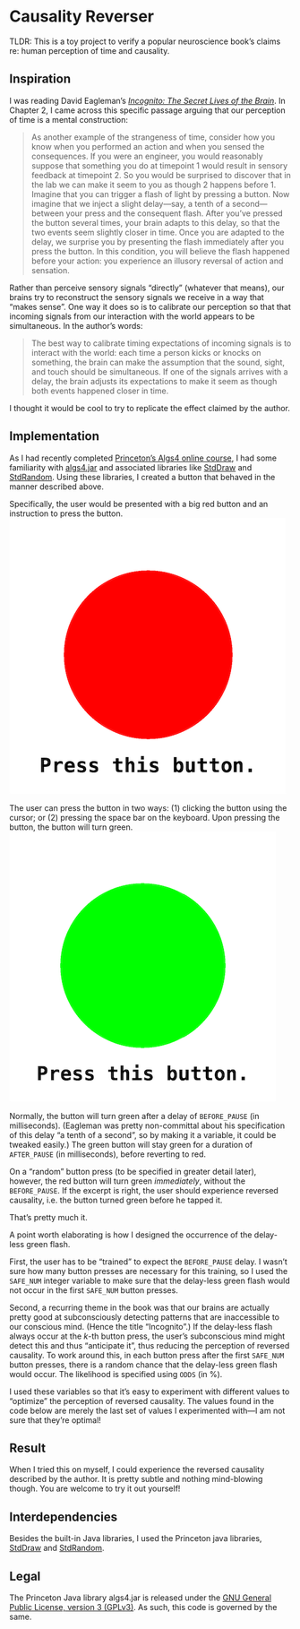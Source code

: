 # Causality Reverser
TLDR: This is a toy project to verify a popular neuroscience book’s claims re: human perception of time and causality.

## Inspiration
I was reading David Eagleman’s [*Incognito: The Secret Lives of the Brain*](https://en.wikipedia.org/wiki/Incognito:_The_Secret_Lives_of_the_Brain). In Chapter 2, I came across this specific passage arguing that our perception of time is a mental construction:
> As another example of the strangeness of time, consider how you know when you performed an action and when you sensed the consequences. If you were an engineer, you would reasonably suppose that something you do at timepoint 1 would result in sensory feedback at timepoint 2. So you would be surprised to discover that in the lab we can make it seem to you as though 2 happens before 1. Imagine that you can trigger a flash of light by pressing a button. Now imagine that we inject a slight delay—say, a tenth of a second—between your press and the consequent flash. After you’ve pressed the button several times, your brain adapts to this delay, so that the two events seem slightly closer in time. Once you are adapted to the delay, we surprise you by presenting the flash immediately after you press the button. In this condition, you will believe the flash happened before your action: you experience an illusory reversal of action and sensation. 

Rather than perceive sensory signals “directly” (whatever that means), our brains try to reconstruct the sensory signals we receive in a way that “makes sense”. One way it does so is to calibrate our perception so that that incoming signals from our interaction with the world appears to be simultaneous. In the author’s words: 

> The best way to calibrate timing expectations of incoming signals is to interact with the world: each time a person kicks or knocks on something, the brain can make the assumption that the sound, sight, and touch should be simultaneous. If one of the signals arrives with a delay, the brain adjusts its expectations to make it seem as though both events happened closer in time.

I thought it would be cool to try to replicate the effect claimed by the author.

## Implementation
As I had recently completed [Princeton’s Algs4 online course](https://algs4.cs.princeton.edu/home/), I had some familiarity with [algs4.jar](https://algs4.cs.princeton.edu/code/) and associated libraries like [StdDraw](https://algs4.cs.princeton.edu/code/javadoc/edu/princeton/cs/algs4/StdDraw.html) and [StdRandom](https://introcs.cs.princeton.edu/java/stdlib/javadoc/StdRandom.html). Using these libraries, I created a button that behaved in the manner described above.

Specifically, the user would be presented with a big red button and an instruction to press the button. 
![Image of red button](./red%20button.png)

The user can press the button in two ways: (1) clicking the button using the cursor; or (2) pressing the space bar on the keyboard. Upon pressing the button, the button will turn green.
![Image of green button](./green%20button.png)

Normally, the button will turn green after a delay of `BEFORE_PAUSE` (in milliseconds). (Eagleman was pretty non-committal about his specification of this delay “a tenth of a second”, so by making it a variable, it could be tweaked easily.) The green button will stay green for a duration of `AFTER_PAUSE` (in milliseconds), before reverting to red.

On a “random” button press (to be specified in greater detail later), however, the red button will turn green *immediately*, without the `BEFORE_PAUSE`. If the excerpt is right, the user should experience reversed causality, i.e. the button turned green before he tapped it. 

That’s pretty much it. 

A point worth elaborating is how I designed the occurrence of the delay-less green flash.

First, the user has to be “trained” to expect the `BEFORE_PAUSE` delay. I wasn’t sure how many button presses are necessary for this training, so I used the `SAFE_NUM` integer variable to make sure that the delay-less green flash would not occur in the first `SAFE_NUM` button presses.

Second, a recurring theme in the book was that our brains are actually pretty good at subconsciously detecting patterns that are inaccessible to our conscious mind. (Hence the title “Incognito”.) If the delay-less flash always occur at the *k*-th button press, the user’s subconscious mind might detect this and thus “anticipate it”, thus reducing the perception of reversed causality. To work around this, in each button press after the first `SAFE_NUM` button presses, there is a random chance that the delay-less green flash would occur. The likelihood is specified using `ODDS` (in %). 

I used these variables so that it’s easy to experiment with different values to “optimize” the perception of reversed causality. The values found in the code below are merely the last set of values I experimented with—I am not sure that they’re optimal!

## Result
When I tried this on myself, I could experience the reversed causality described by the author. It is pretty subtle and nothing mind-blowing though. You are welcome to try it out yourself!

## Interdependencies
Besides the built-in Java libraries, I used the Princeton java libraries, [StdDraw](https://algs4.cs.princeton.edu/code/edu/princeton/cs/algs4/StdDraw.java.html) and [StdRandom](https://algs4.cs.princeton.edu/code/edu/princeton/cs/algs4/StdRandom.java.html). 

## Legal
The Princeton Java library algs4.jar is released under the [GNU General Public License, version 3 (GPLv3)](https://www.gnu.org/licenses/gpl-3.0.html). As such, this code is governed by the same. 
